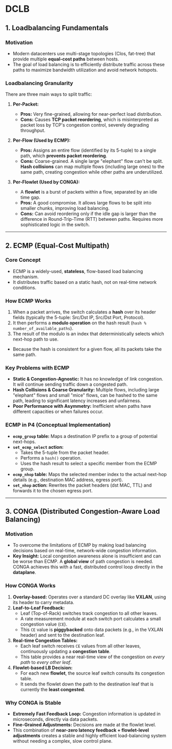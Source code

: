 # DCLB

## 1. Loadbalancing Fundamentals

### Motivation
- Modern datacenters use multi-stage topologies (Clos, fat-tree) that provide multiple **equal-cost paths** between hosts.
- The goal of load balancing is to efficiently distribute traffic across these paths to maximize bandwidth utilization and avoid network hotspots.

### Loadbalancing Granularity
There are three main ways to split traffic:

1.  **Per-Packet:**
    - **Pros:** Very fine-grained, allowing for near-perfect load distribution.
    - **Cons:** Causes **TCP packet reordering**, which is misinterpreted as packet loss by TCP's congestion control, severely degrading throughput.

2.  **Per-Flow (Used by ECMP):**
    - **Pros:** Assigns an entire flow (identified by its 5-tuple) to a single path, which **prevents packet reordering**.
    - **Cons:** Coarse-grained. A single large "elephant" flow can't be split. **Hash collisions** can map multiple flows (including large ones) to the same path, creating congestion while other paths are underutilized.

3.  **Per-Flowlet (Used by CONGA):**
    - A **flowlet** is a burst of packets within a flow, separated by an idle time gap.
    - **Pros:** A good compromise. It allows large flows to be split into smaller chunks, improving load balancing.
    - **Cons:** Can avoid reordering only if the idle gap is larger than the difference in Round-Trip-Time (RTT) between paths. Requires more sophisticated logic in the switch.

---

## 2. ECMP (Equal-Cost Multipath)

### Core Concept
- ECMP is a widely-used, **stateless**, flow-based load balancing mechanism.
- It distributes traffic based on a static hash, not on real-time network conditions.

### How ECMP Works
1.  When a packet arrives, the switch calculates a **hash** over its header fields (typically the 5-tuple: Src/Dst IP, Src/Dst Port, Protocol).
2.  It then performs a **modulo operation** on the hash result (`hash % number_of_available_paths`).
3.  The result of the modulo is an index that deterministically selects which next-hop path to use.
- Because the hash is consistent for a given flow, all its packets take the same path.

### Key Problems with ECMP
- **Static & Congestion-Agnostic:** It has no knowledge of link congestion. It will continue sending traffic down a congested path.
- **Hash Collisions & Coarse Granularity:** Multiple flows, including large "elephant" flows and small "mice" flows, can be hashed to the same path, leading to significant latency increases and unfairness.
- **Poor Performance with Asymmetry:** Inefficient when paths have different capacities or when failures occur.

### ECMP in P4 (Conceptual Implementation)
- **`ecmp_group` table:** Maps a destination IP prefix to a group of potential next-hops.
- **`set_ecmp_select` action:**
    - Takes the 5-tuple from the packet header.
    - Performs a `hash()` operation.
    - Uses the hash result to select a specific member from the ECMP group.
- **`ecmp_nhop` table:** Maps the selected member index to the actual next-hop details (e.g., destination MAC address, egress port).
- **`set_nhop` action:** Rewrites the packet headers (dst MAC, TTL) and forwards it to the chosen egress port.

---

## 3. CONGA (Distributed Congestion-Aware Load Balancing)

### Motivation
- To overcome the limitations of ECMP by making load balancing decisions based on real-time, network-wide congestion information.
- **Key Insight:** Local congestion awareness alone is insufficient and can be worse than ECMP. A **global view** of path congestion is needed. CONGA achieves this with a fast, distributed control loop directly in the **dataplane**.

### How CONGA Works
1.  **Overlay-based:** Operates over a standard DC overlay like **VXLAN**, using its header to carry metadata.
2.  **Leaf-to-Leaf Feedback:**
    - Leaf (Top-of-Rack) switches track congestion to all other leaves.
    - A rate measurement module at each switch port calculates a small congestion value (`CE`).
    - This `CE` value is **piggybacked** onto data packets (e.g., in the VXLAN header) and sent to the destination leaf.
3.  **Real-time Congestion Tables:**
    - Each leaf switch receives `CE` values from all other leaves, continuously updating a **congestion table**.
    - This table provides a near real-time view of the congestion on *every path* to *every other leaf*.
4.  **Flowlet-based LB Decision:**
    - For each new **flowlet**, the source leaf switch consults its congestion table.
    - It sends the flowlet down the path to the destination leaf that is currently the **least congested**.

### Why CONGA is Stable
- **Extremely Fast Feedback Loop:** Congestion information is updated in microseconds, directly via data packets.
- **Fine-Grained Adjustments:** Decisions are made at the flowlet level.
- This combination of **near-zero latency feedback + flowlet-level adjustments** creates a stable and highly efficient load-balancing system without needing a complex, slow control plane.